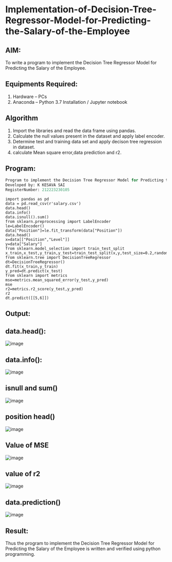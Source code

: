 # Implementation-of-Decision-Tree-Regressor-Model-for-Predicting-the-Salary-of-the-Employee

## AIM:
To write a program to implement the Decision Tree Regressor Model for Predicting the Salary of the Employee.

## Equipments Required:
1. Hardware – PCs
2. Anaconda – Python 3.7 Installation / Jupyter notebook

## Algorithm
1. Import the libraries and read the data frame using pandas.
2. Calculate the null values present in the dataset and apply label encoder.
3. Determine test and training data set and apply decison tree regression in dataset.
4. calculate Mean square error,data prediction and r2.

## Program:
```py
Program to implement the Decision Tree Regressor Model for Predicting the Salary of the Employee.
Developed by: K KESAVA SAI
RegisterNumber: 212223230105
```
```PY
import pandas as pd
data = pd.read_csv(r'salary.csv')
data.head()
data.info()
data.isnull().sum()
from sklearn.preprocessing import LabelEncoder
le=LabelEncoder()
data["Position"]=le.fit_transform(data["Position"])
data.head()
x=data[["Position","Level"]]
y=data["Salary"]
from sklearn.model_selection import train_test_split
x_train,x_test,y_train,y_test=train_test_split(x,y,test_size=0.2,random_state=2)
from sklearn.tree import DecisionTreeRegressor
dt=DecisionTreeRegressor()
dt.fit(x_train,y_train)
y_pred=dt.predict(x_test)
from sklearn import metrics
mse=metrics.mean_squared_error(y_test,y_pred)
mse
r2=metrics.r2_score(y_test,y_pred) 
r2
dt.predict([[5,6]])
```

## Output:
## data.head():
![image](https://github.com/Kesavasai20/Implementation-of-Decision-Tree-Regressor-Model-for-Predicting-the-Salary-of-the-Employee/assets/138849303/c0df42cc-1840-43af-9326-c5f653b70873)
## data.info():
![image](https://github.com/Kesavasai20/Implementation-of-Decision-Tree-Regressor-Model-for-Predicting-the-Salary-of-the-Employee/assets/138849303/43f82072-f0fd-4ca5-8e71-be256bb5dad5)
## isnull and sum()
![image](https://github.com/Kesavasai20/Implementation-of-Decision-Tree-Regressor-Model-for-Predicting-the-Salary-of-the-Employee/assets/138849303/d484497c-7201-4c8e-981b-983c34779eb7)
## position head()
![image](https://github.com/Kesavasai20/Implementation-of-Decision-Tree-Regressor-Model-for-Predicting-the-Salary-of-the-Employee/assets/138849303/3a73b376-2677-4531-840c-a0029c4cfae2)
## Value of MSE
![image](https://github.com/Kesavasai20/Implementation-of-Decision-Tree-Regressor-Model-for-Predicting-the-Salary-of-the-Employee/assets/138849303/2429dcda-d459-4048-b08a-27da60c2c847)
## value of r2
![image](https://github.com/Kesavasai20/Implementation-of-Decision-Tree-Regressor-Model-for-Predicting-the-Salary-of-the-Employee/assets/138849303/176808fc-2e4d-40a8-a8ae-d56b0c5744de)
## data.prediction()
![image](https://github.com/Kesavasai20/Implementation-of-Decision-Tree-Regressor-Model-for-Predicting-the-Salary-of-the-Employee/assets/138849303/9dd23b87-79ff-4b89-8b00-f72a5d933522)

## Result:
Thus the program to implement the Decision Tree Regressor Model for Predicting the Salary of the Employee is written and verified using python programming.
